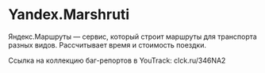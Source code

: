 # Yandex.Marshruti
Яндекс.Маршруты — сервис, который строит маршруты для транспорта разных видов. Рассчитывает время и стоимость поездки.

Ссылка на коллекцию баг-репортов в YouTrack: clck.ru/346NA2
